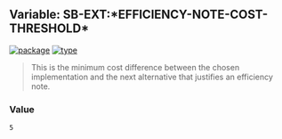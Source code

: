 ## Variable: SB-EXT:\*EFFICIENCY-NOTE-COST-THRESHOLD\*
[![package](https://img.shields.io/badge/Package-SB--EXT-5f9ea0.svg?style=social&colorA=999999)](../) [![type](https://img.shields.io/badge/Type-Variable-5f9ea0.svg?style=social&colorA=999999)](../#variable) 

> This is the minimum cost difference between the chosen implementation and
> the next alternative that justifies an efficiency note.

### Value
```
5
```
